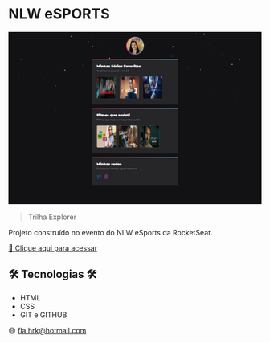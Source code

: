 # NLW eSPORTS

![preview](./.github/Preview.png)

> Trilha Explorer

Projeto construído no evento do NLW eSports da RocketSeat.

[🔗 Clique aqui para acessar](https://FlaMi74.github.io/NLW-Series-filmes/)

## 🛠 Tecnologias 🛠

- HTML
- CSS
- GIT e GITHUB

 😃 fla.hrk@hotmail.com

